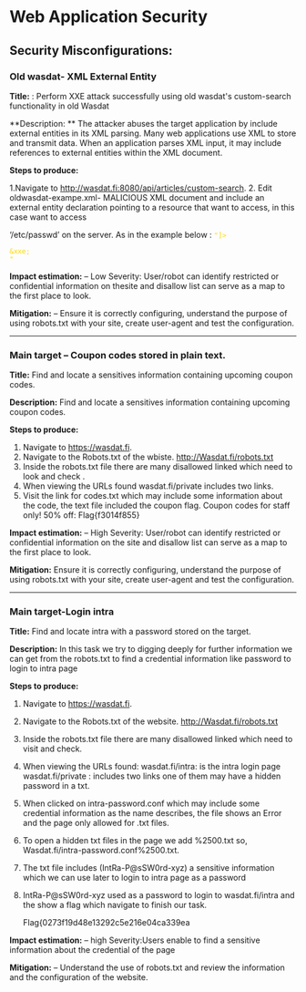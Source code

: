 # Web Application Security

## Security Misconfigurations: 

### Old wasdat- XML External Entity

**Title:** : Perform XXE attack successfully using old wasdat's custom-search functionality in old Wasdat

**Description: ** The attacker abuses the target application by include external entities in its XML parsing. Many web applications use XML to store and transmit data. When an application parses XML input, it may include references to external entities within the XML document.

**Steps to produce:**

1.Navigate to http://wasdat.fi:8080/api/articles/custom-search.
2. Edit oldwasdat-exampe.xml- MALICIOUS XML document and include an external entity declaration pointing to a resource that want to access, in this case want to access

  ‘/etc/passwd’ on the server. As in the example below :
<code style="color :gold">"<?xml version="1.0" encoding="UTF-8"?><!DOCTYPE foo [<!ELEMENT foo ANY ><!ENTITY xxe SYSTEM "file:///etc/passwd" >]><search>&xxe;</search>"</code>
   
**Impact estimation:**
– Low Severity: User/robot can identify restricted or confidential information on thesite and disallow list can serve as a map to the first place to look.

**Mitigation:**
– Ensure it is correctly configuring, understand the purpose of using robots.txt with your site, create user-agent and test the configuration. 

---------------------------------------------------------------------------------------------------------------------

### Main target – Coupon codes stored in plain text.

**Title:** Find and locate a sensitives information containing upcoming coupon codes. 

**Description:** Find and locate a sensitives information containing upcoming coupon codes. 

**Steps to produce:**

1. Navigate to https://wasdat.fi.
2. Navigate to the Robots.txt of the wbiste.
    http://Wasdat.fi/robots.txt
3. Inside the robots.txt file there are many disallowed linked which need to look and check .
4. When viewing the URLs found wasdat.fi/private includes two links.
5. Visit the link for codes.txt which may include some information about the code, the text file included the coupon flag.
Coupon codes for staff only!
50% off: Flag{f3014f855}


**Impact estimation:**
– High Severity: User/robot can identify restricted or confidential information on the site and disallow list can serve as a map to the first place to look.


**Mitigation:** Ensure it is correctly configuring, understand the purpose of using robots.txt with your site, create user-agent and test the configuration. 

---------------------------------------------------------------------------------------------------------------------

### Main target-Login intra 

**Title:** Find and locate intra with a password stored on the target. 

**Description:** In this task we try to digging deeply for further information we can get from the robots.txt to find a credential information like password to login to intra page

**Steps to produce:**

1. Navigate to https://wasdat.fi.
2. Navigate to the Robots.txt of the website.
    http://Wasdat.fi/robots.txt
3. Inside the robots.txt file there are many disallowed linked which need to visit and check.
4. When viewing the URLs found:
   wasdat.fi/intra: is the intra login page
   wasdat.fi/private : includes two links one of them may have a hidden password in a txt.
   
6. When clicked on intra-password.conf which may include some credential information as the name describes, the file shows an Error and the page only allowed for .txt files.
7. To open a hidden txt files in the page we add %2500.txt so,
   Wasdat.fi/intra-password.conf%2500.txt.
8. The txt file includes (IntRa-P@sSW0rd-xyz) a sensitive information which we can use later
to login to intra page as a password
9. IntRa-P@sSW0rd-xyz used as a password to login to wasdat.fi/intra and the show a flag which navigate to finish our task.

   Flag{0273f19d48e13292c5e216e04ca339ea


**Impact estimation:**
– high Severity:Users enable to find a sensitive information about the credential of the page


**Mitigation:** – Understand the use of robots.txt and review the information and the configuration of the website. 

